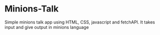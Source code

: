 # Minions-Talk
Simple minions talk app using HTML, CSS, javascript and fetchAPI. It takes input and give output in minions language
